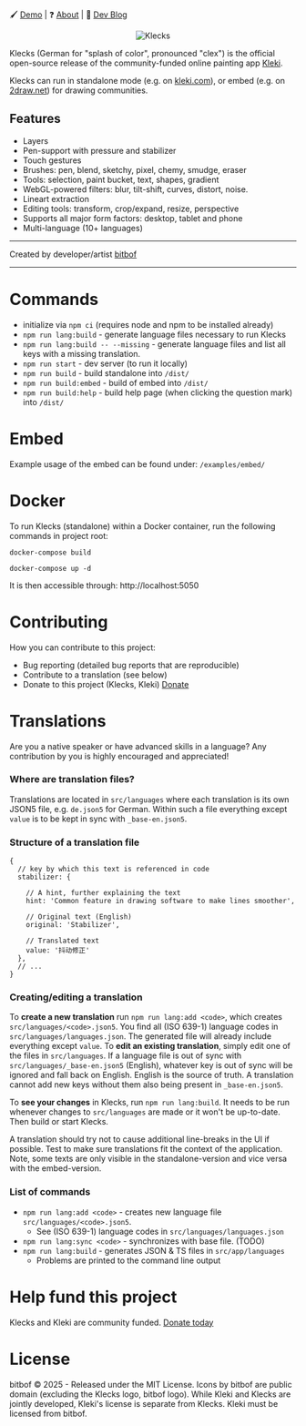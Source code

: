 🖌️ [Demo](https://kleki.com/) | ❓ [About](https://kleki.com/about/) | 📝 [Dev Blog](https://blog.kleki.com/)

<p style="text-align:center">
<img src="https://bitbof.com/stuff/2022-01-klecks/2022-03-klecks-github.png" alt="Klecks"><br>
</p>

Klecks (German for "splash of color", pronounced "clex") is the official open-source release of the community-funded online painting app [Kleki](https://kleki.com).

Klecks can run in standalone mode (e.g. on [kleki.com](https://kleki.com)), or embed (e.g. on [2draw.net](https://2draw.net)) for drawing communities.

## Features
- Layers
- Pen-support with pressure and stabilizer
- Touch gestures
- Brushes: pen, blend, sketchy, pixel, chemy, smudge, eraser
- Tools: selection, paint bucket, text, shapes, gradient
- WebGL-powered filters: blur, tilt-shift, curves, distort, noise.
- Lineart extraction
- Editing tools: transform, crop/expand, resize, perspective
- Supports all major form factors: desktop, tablet and phone
- Multi-language (10+ languages)

---

Created by developer/artist [bitbof](https://bitbof.com)

---

# Commands
- initialize via `npm ci` (requires node and npm to be installed already)
- `npm run lang:build` - generate language files necessary to run Klecks
- `npm run lang:build -- --missing` - generate language files and list all keys with a missing translation.
- `npm run start` - dev server (to run it locally)
- `npm run build` - build standalone into `/dist/`
- `npm run build:embed` - build of embed into `/dist/`
- `npm run build:help` - build help page (when clicking the question mark) into `/dist/`

# Embed
Example usage of the embed can be found under: `/examples/embed/`

# Docker
To run Klecks (standalone) within a Docker container, run the following commands in project root:

`docker-compose build`

`docker-compose up -d`

It is then accessible through: http://localhost:5050

# Contributing

How you can contribute to this project:
- Bug reporting (detailed bug reports that are reproducible)
- Contribute to a translation (see below)
- Donate to this project (Klecks, Kleki) [Donate](https://kleki.com/donate/)

# Translations
Are you a native speaker or have advanced skills in a language? Any contribution by you is highly encouraged and appreciated!

### Where are translation files?
Translations are located in `src/languages` where each translation is its own JSON5 file, e.g. `de.json5` for German.
Within such a file everything except `value` is to be kept in sync with `_base-en.json5`.

### Structure of a translation file
```json5
{
  // key by which this text is referenced in code
  stabilizer: {
    
    // A hint, further explaining the text
    hint: 'Common feature in drawing software to make lines smoother',
    
    // Original text (English)
    original: 'Stabilizer',
    
    // Translated text
    value: '抖动修正'
  },
  // ...
}
```

### Creating/editing a translation
To **create a new translation** run `npm run lang:add <code>`, which creates `src/languages/<code>.json5`. You find all
(ISO 639-1) language codes in `src/languages/languages.json`. The generated file will already include everything except `value`.
To **edit an existing translation**, simply edit one of the files in `src/languages`. If a language file is out of sync with
`src/languages/_base-en.json5` (English), whatever key is out of sync will be ignored and fall back on English. English is the
source of truth. A translation cannot add new keys without them also being present in `_base-en.json5`.

To **see your changes** in Klecks, run `npm run lang:build`. It needs to be run whenever changes to `src/languages` are
made or it won't be up-to-date. Then build or start Klecks.

A translation should try not to cause additional line-breaks in the UI if possible. Test to make sure translations
fit the context of the application. Note, some texts are only visible in the standalone-version and vice versa with
the embed-version.

### List of commands
- `npm run lang:add <code>` - creates new language file `src/languages/<code>.json5`.
  - See (ISO 639-1) language codes in `src/languages/languages.json`
- `npm run lang:sync <code>` - synchronizes with base file. (TODO)
- `npm run lang:build` - generates JSON & TS files in `src/app/languages`
  - Problems are printed to the command line output

# Help fund this project
Klecks and Kleki are community funded. [Donate today](https://kleki.com/donate/)

# License

bitbof © 2025 - Released under the MIT License. Icons by bitbof are public domain (excluding the Klecks logo, bitbof logo).
While Kleki and Klecks are jointly developed, Kleki's license is separate from Klecks. Kleki must be licensed from bitbof.
